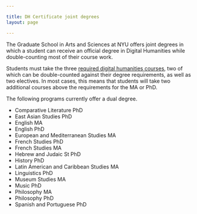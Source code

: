 ```yaml
---

title: DH Certificate joint degrees
layout: page

---
```


The Graduate School in Arts and Sciences at NYU offers joint degrees in which a student can receive 
an official degree in Digital Humanities while double-counting most of their course work.

Students must take the three [required digital humanities courses](./core-dh-courses), two 
of which can be double-counted against their degree requirements, as well as two electives. In most cases,
this means that students will take two additional courses above the requirements for the MA or PhD.

The following programs currently offer a dual degree.

* Comparative Literature PhD
* East Asian Studies PhD
* English MA
* English PhD
* European and Mediterranean Studies MA
* French Studies PhD
* French Studies MA
* Hebrew and Judaic St PhD
* History PhD
* Latin American and Caribbean Studies MA
* Linguistics PhD
* Museum Studies MA
* Music PhD
* Philosophy MA
* Philosophy PhD
* Spanish and Portuguese PhD